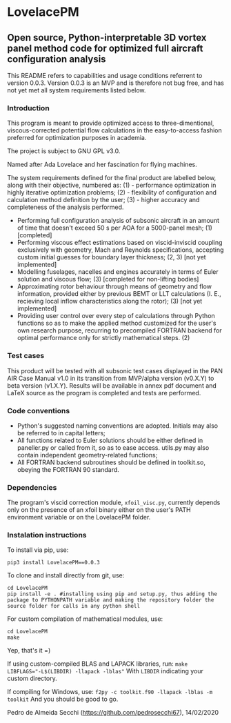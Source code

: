 # LovelacePM
## Open source, Python-interpretable 3D vortex panel method code for optimized full aircraft configuration analysis

This README refers to capabilities and usage conditions referrent to version 0.0.3. Version 0.0.3 is an MVP and is therefore not bug free, and has not yet met all system requirements listed below.

### Introduction

This program is meant to provide optimized access to three-dimentional, viscous-corrected potential flow calculations in the easy-to-access fashion preferred for optimization purposes in academia.

The project is subject to GNU GPL v3.0.

Named after Ada Lovelace and her fascination for flying machines.

The system requirements defined for the final product are labelled below, along with their objective, numbered as:
(1) - performance optimization in highly iterative optimization problems;
(2) - flexibility of configuration and calculation method definition by the user;
(3) - higher accuracy and completeness of the analysis performed.

* Performing full configuration analysis of subsonic aircraft in an amount of time that doesn't exceed 50 s per AOA for a 5000-panel mesh; (1) [completed]
* Performing viscous effect estimations based on viscid-inviscid coupling exclusively with geometry, Mach and Reynolds specifications, accepting custom initial guesses for boundary layer thickness; (2, 3) [not yet implemented]
* Modelling fuselages, nacelles and engines accurately in terms of Euler solution and viscous flow; (3) [completed for non-lifting bodies]
* Approximating rotor behaviour through means of geometry and flow information, provided either by previous BEMT or LLT calculations (I. E., recieving local inflow characteristics along the rotor); (3) [not yet implemented]
* Providing user control over every step of calculations through Python functions so as to make the applied method customized for the user's own research purpose, recurring to precompiled FORTRAN backend for optimal performance only for strictly mathematical steps. (2)

### Test cases

This product will be tested with all subsonic test cases displayed in the PAN AIR Case Manual v1.0 in its transition from MVP/alpha version (v0.X.Y) to beta version (v1.X.Y). Results will be available in annex pdf document and LaTeX source as the program is completed and tests are performed.

### Code conventions

* Python's suggested naming conventions are adopted. Initials may also be referred to in capital letters;
* All functions related to Euler solutions should be either defined in paneller.py or called from it, so as to ease access. utils.py may also contain independent geometry-related functions;
* All FORTRAN backend subroutines should be defined in toolkit.so, obeying the FORTRAN 90 standard.

### Dependencies

The program's viscid correction module, ```xfoil_visc.py```, currently depends only on the presence of an xfoil binary either on the user's PATH environment variable or on the LovelacePM folder.

### Instalation instructions

To install via pip, use:

```pip3 install LovelacePM==0.0.3```

To clone and install directly from git, use:

```git clone https://github.com/pedrosecchi67/LovelacePM.git
cd LovelacePM
pip install -e . #installing using pip and setup.py, thus adding the package to PYTHONPATH variable and making the repository folder the source folder for calls in any python shell
```

For custom compilation of mathematical modules, use:

```
cd LovelacePM
make
```
Yep, that's it =)

If using custom-compiled BLAS and LAPACK libraries, run:
```make LIBFLAGS="-L$(LIBDIR) -llapack -lblas"```
With ```LIBDIR``` indicating your custom directory.

If compiling for Windows, use:
```f2py -c toolkit.f90 -llapack -lblas -m toolkit```
And you should be good to go.

Pedro de Almeida Secchi (https://github.com/pedrosecchi67), 14/02/2020
